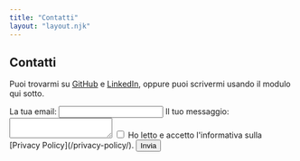 ```yaml
---
title: "Contatti"
layout: "layout.njk"
---
```

## Contatti

Puoi trovarmi su [GitHub](https://github.com/tuo-utente) e [LinkedIn](https://linkedin.com/in/tuo-utente), oppure puoi scrivermi usando il modulo qui sotto.

<form action="https://formspree.io/f/YOUR_FORM_ID" method="POST">
    <label>
        La tua email:
        <input type="email" name="email">
    </label>
    <label>
        Il tuo messaggio:
        <textarea name="message"></textarea>
    </label>
    <label>
        <input type="checkbox" name="privacy" required>
        Ho letto e accetto l'informativa sulla [Privacy Policy](/privacy-policy/).
    </label>
    <button type="submit">Invia</button>
</form>